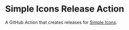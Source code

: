# Simple Icons Release Action

A GitHub Action that creates releases for [Simple Icons](https://github.com/simple-icons/simple-icons).
